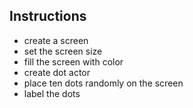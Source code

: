 ## Instructions

* create a screen 
* set the screen size
* fill the screen with color
* create dot actor
* place ten dots randomly on the screen
* label the dots 


